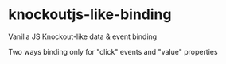 # knockoutjs-like-binding
Vanilla JS Knockout-like data &amp; event binding

Two ways binding only for "click" events and "value" properties
